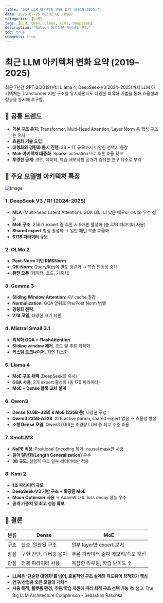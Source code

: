 ```yaml
---
title: "최근 LLM 아키텍처 변화 요약 (2019–2025)"
date: 2025-07-25 08:02:00 +0900
categories: [LLM]
tags: [LLM, Qwen, Llama, Kimi, Deepseek]
description: "Notion 동기화된 게시글입니다."
toc: true
comments: true
---
```


# 최근 LLM 아키텍처 변화 요약 (2019–2025)

최근 7년간 GPT-2(2019)부터 Llama 4, DeepSeek-V3(2024–2025)까지 LLM 아키텍처는 Transformer 기반 구조를 유지하면서도 다양한 최적화 기법을 통해 효율성과 성능을 동시에 추구함.

## 🔑 공통 트렌드

- **기본 구조 유지**: Transformer, Multi-Head Attention, Layer Norm 등 핵심 구조는 유사
- **효율화 기술 도입**:
- **대형화와 경량화 동시 진행**: 3B ~ 1T 규모까지 다양한 선택지 등장
- **MoE 아키텍처 대중화**: Sparse activation으로 추론 효율 확보
- **투명한 공개**: 코드, 데이터, 학습 세부사항 공개가 중요한 연구 요소로 부각
## 📌 주요 모델별 아키텍처 특징

![Image](https://prod-files-secure.s3.us-west-2.amazonaws.com/e6db513d-ec54-40ff-aa74-2487b0bcfe15/ac24fdd3-febf-45c7-8e99-afb6446591d8/image.png?X-Amz-Algorithm=AWS4-HMAC-SHA256&X-Amz-Content-Sha256=UNSIGNED-PAYLOAD&X-Amz-Credential=ASIAZI2LB466XYJFFWU4%2F20250725%2Fus-west-2%2Fs3%2Faws4_request&X-Amz-Date=20250725T113946Z&X-Amz-Expires=3600&X-Amz-Security-Token=IQoJb3JpZ2luX2VjEBsaCXVzLXdlc3QtMiJHMEUCIQDHvFOuHlVMIDKODHAQrhgw2l8Qb766lMgZYOr35g%2B7kAIgJqnbt9xy7YFE7up9upPIX%2FGhnq6Llr38rQZADmzGNKUq%2FwMIRBAAGgw2Mzc0MjMxODM4MDUiDBy7pRLGtwpWJNY8dCrcAx9PjOvG0IbZh316d5XC1PXfjklQR8nM5i4HQhiXm24BY17cOpMWElu4gRj6l%2BbdLNquq%2F%2FUPDLN9P412z07dI3rU6feokFtklnoulXuAr6ax5EIxI70HhpROOGpg8tiRF5E6jcwammgwfjstFI%2B%2Bboln7ASpMbw9iuyGIB89DpNSNvoyh1XJ44kYEFY8DV4DHywse1iZB%2B%2BWCVm2R1TBwRlA0dMLlYya63icz37UHsxryWRbEn1LdO3ujYY1TIeqq1Zftl4a59K%2FeI0DbGLzXdamvoAKpOFV7R%2Bp0ay%2B4dtcKRXGcSVOUSZjJHecxve%2Fo01HVD1yWZh8z4nXAk%2FplxZCgGvObz4%2Fk8SFY0GUSwAFg1jBdyk9HMfb1X%2BflUxRWWlbVYOBr3HGfi%2F910oUMam6P3ZjN%2BSUj3Fff7D7dj5q47wULZlzMvqESKDh9KkKXaTgijIJlb%2FOKVz7kITa7aKynKgd6rBJFnv3I30TnTgwQZa%2FJ3Jwd1EQVDnAEYa%2FzlL28%2BVbk8qfsPwMcooxUCeZoGR2t3vuGmAmRAXkLJUi%2BkO%2BibhM0ge4pZWzpzXyQiEYHMV8DEgFRxNjXtUli%2Bs4icoU3n5kXR5rs2NM1JWP9j51Jq0jHA3fRrtMNa8jcQGOqUBhsx5VyXIrvFQksD1VH1tvEheMSbguw8tddVrcu7dgnJegdslWOSqe43zXKMy5ocm5KJo2GCrqqyyX6tq0%2FTTcmSGNHRi%2BchzV0vTVaQltup2USGkWy9wQ9wuNQbq%2FjfDZAlury3x3sRokdLP4xS1C1nwoKIMTzoERpGIAAEehN%2BbsMVpTZdXC0598z4GZBQWaJPGYoQmNbZMlUrwRlI5PXtopEeC&X-Amz-Signature=6df1d956af493147053fee51f750e4ae1a12a11224b21c21ba850525bde05bfe&X-Amz-SignedHeaders=host&x-amz-checksum-mode=ENABLED&x-id=GetObject)

### 1. DeepSeek V3 / R1 (2024–2025)

- **MLA** (Multi-head Latent Attention): GQA 대비 더 낮은 메모리 소비와 우수 성능
- **MoE 구조**: 256개 expert 중 추론 시 9개만 활성화 (총 37B 파라미터 사용)
- **Shared expert** 항상 활성화 → 일반 패턴 학습 효율화
- **671B 파라미터 규모**
### 2. OLMo 2

- **Post-Norm 기반 RMSNorm**
- **QK-Norm**: Query/Key에 별도 정규화 → 학습 안정성 증대
- **완전 오픈** (데이터, 코드, 가중치)
### 3. Gemma 3

- **Sliding Window Attention**: KV cache 절감
- **Normalization**: GQA 앞뒤로 Pre/Post Norm 병행
- **경량화 전략**:
- **27B 모델**, 다양한 크기 지원
### 4. Mistral Small 3.1

- **최적화 GQA + FlashAttention**
- **Sliding window 제거**, 코드 및 추론 최적화
- **커스텀 토크나이저**, 지연 최소화
### 5. Llama 4

- **MoE 구조 채택** (DeepSeek와 유사)
- **GQA 사용**, 2개 expert 활성화 (총 17B 파라미터)
- **MoE + Dense 블록 교차 설계**
### 6. Qwen3

- **Dense (0.6B~32B) & MoE (235B 등)** 다양한 구성
- **Qwen3 235B-A22B**: 22B active param, shared expert 없음 → 효율성 향상
- **소형 Dense 모델**: Qwen3 0.6B는 초경량 LLM 중 최고 수준 효율
### 7. SmolLM3

- **NoPE 적용**: Positional Encoding 제거, causal mask만 사용
- **길이 일반화(Length Generalization)** 우수
- **3B 규모**, 실험적 구조 일부 레이어에만 적용
### 8. Kimi 2

- **1조 파라미터 규모**
- **DeepSeek-V3 기반 구조 + 확장된 MoE**
- **Muon Optimizer 사용** → AdamW 대비 loss decay 성능 우수
- **공개 가중치 및 최고 성능 확보**
## 🧩 결론

| 분류 | Dense | MoE |
| --- | --- | --- |
| 구조 | 단순, 일관된 구조 | 일부 layer만 expert 분기 |
| 장점 | 구현 간단, 디버깅 용이 | 추론 파라미터 줄여 메모리/속도 개선 |
| 단점 | 전체 파라미터 사용 | 복잡한 라우팅, 학습 난이도 ↑ |

- **LLM은 ‘단순한 대형화’를 넘어, 효율적인 구조 설계와 하드웨어 최적화가 핵심**
- **연구/산업용 오픈 모델의 가치↑**
- **사용 목적, 플랫폼 환경, 추론/학습 자원에 따라 최적 구조 선택 가능**
📚 참고: The Big LLM Architecture Comparison - Sebastian Raschka


